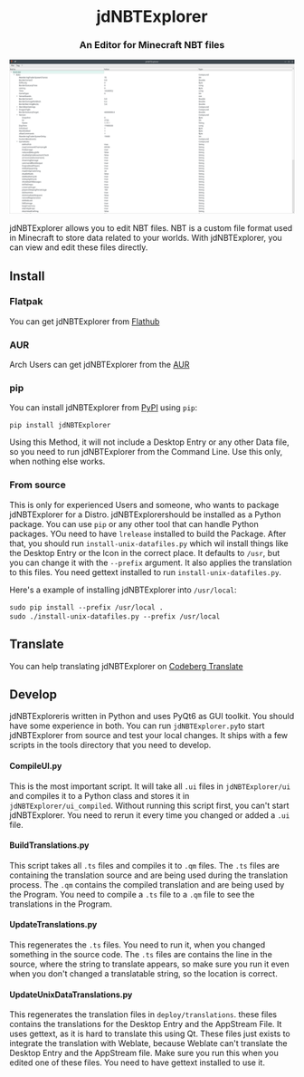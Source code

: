 <h1 align="center">jdNBTExplorer</h1>

<h3 align="center">An Editor for Minecraft NBT files</h3>

<p align="center">
    <img alt="jdNBTExplorer" src="screenshots/MainWindow.png"/>
</p>

jdNBTExplorer allows you to edit NBT files.
NBT is a custom file format used in Minecraft to store data related to your worlds.
With jdNBTExplorer, you can view and edit these files directly.

## Install

### Flatpak
You can get jdNBTExplorer from [Flathub](https://flathub.org/apps/page.codeberg.JakobDev.jdNBTExplorer)

### AUR
Arch Users can get jdNBTExplorer from the [AUR](https://aur.archlinux.org/packages/jdnbtexplorer)

### pip
You can install jdNBTExplorer from [PyPI](https://pypi.org/project/jdNBTExplorer) using `pip`:
```shell
pip install jdNBTExplorer
```
Using this Method, it will not include a Desktop Entry or any other Data file, so you need to run jdNBTExplorer from the Command Line.
Use this only, when nothing else works.

### From source
This is only for experienced Users and someone, who wants to package jdNBTExplorer for a Distro.
jdNBTExplorershould be installed as a Python package.
You can use `pip` or any other tool that can handle Python packages.
YOu need to have `lrelease` installed to build the Package.
After that, you should run `install-unix-datafiles.py` which wil install things like the Desktop Entry or the Icon in the correct place.
It defaults to `/usr`, but you can change it with the `--prefix` argument.
It also applies the translation to this files.
You need gettext installed to run `install-unix-datafiles.py`.

Here's a example of installing jdNBTExplorer into `/usr/local`:
```shell
sudo pip install --prefix /usr/local .
sudo ./install-unix-datafiles.py --prefix /usr/local
```

## Translate
You can help translating jdNBTExplorer on [Codeberg Translate](https://translate.codeberg.org/projects/jdNBTExplorer)

## Develop
jdNBTExploreris written in Python and uses PyQt6 as GUI toolkit. You should have some experience in both.
You can run `jdNBTExplorer.py`to start jdNBTExplorer from source and test your local changes.
It ships with a few scripts in the tools directory that you need to develop.

#### CompileUI.py
This is the most important script. It will take all `.ui` files in `jdNBTExplorer/ui` and compiles it to a Python class
and stores it in `jdNBTExplorer/ui_compiled`. Without running this script first, you can't start jdNBTExplorer.
You need to rerun it every time you changed or added a `.ui` file.

#### BuildTranslations.py
This script takes all `.ts` files and compiles it to `.qm` files.
The `.ts` files are containing the translation source and are being used during the translation process.
The `.qm` contains the compiled translation and are being used by the Program.
You need to compile a `.ts` file to a `.qm` file to see the translations in the Program.

#### UpdateTranslations.py
This regenerates the `.ts` files. You need to run it, when you changed something in the source code.
The `.ts` files are contains the line in the source, where the string to translate appears,
so make sure you run it even when you don't changed a translatable string, so the location is correct.

####  UpdateUnixDataTranslations.py
This regenerates the translation files in `deploy/translations`. these files contains the translations for the Desktop Entry and the AppStream File.
It uses gettext, as it is hard to translate this using Qt.
These files just exists to integrate the translation with Weblate, because Weblate can't translate the Desktop Entry and the AppStream file.
Make sure you run this when you edited one of these files.
You need to have gettext installed to use it.
